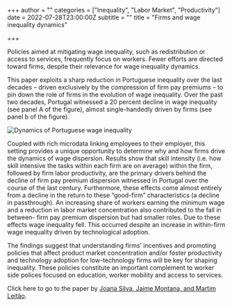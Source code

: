 +++
author = ""
categories = ["Inequality", "Labor Market", "Productivity"]
date = 2022-07-28T23:00:00Z
subtitle = ""
title = "Firms and wage inequality dynamics"

+++

Policies aimed at mitigating wage inequality, such as redistribution or access to services, frequently focus on workers. Fewer efforts are directed toward firms, despite their relevance for wage inequality dynamics.

This paper exploits a sharp reduction in Portuguese inequality over the last decades – driven exclusively by the compression of firm pay premiums – to pin down the role of firms in the evolution of wage inequality. Over the past two decades, Portugal witnessed a 20 percent decline in wage inequality (see panel A of the figure), almost single-handedly driven by firms (see panel b of the figure).

![](https://ucarecdn.com/fa1adf74-fc71-4392-adee-f9c3af856e59/ "Dynamics of Portuguese wage inequality")

Coupled with rich microdata linking employees to their employer, this setting provides a unique opportunity to determine why and how firms drive the dynamics of wage dispersion. Results show that skill intensity (i.e. how skill intensive the tasks within each firm are on average) within the firm, followed by firm labor productivity, are the primary drivers behind the decline of firm pay premium dispersion witnessed in Portugal over the course of the last century. Furthermore, these effects come almost entirely from a decline in the return to these “good-firm” characteristics (a decline in passthrough). An increasing share of workers earning the minimum wage and a reduction in labor market concentration also contributed to the fall in between- firm pay premium dispersion but had smaller roles. Due to these effects wage inequality fell. This occurred despite an increase in within-firm wage inequality driven by technological adoption.

The findings suggest that understanding firms’ incentives and promoting policies that affect product market concentration and/or foster productivity and technology adoption for low-technology firms will be key for shaping inequality. These policies constitute an important complement to worker side polices focused on education, worker mobility and access to services.

Click here to go to the paper by [Joana Silva, Jaime Montana, and Martim Leitão](https://papers.ssrn.com/sol3/papers.cfm?abstract_id=4121520).
